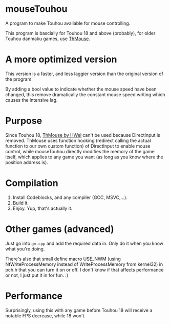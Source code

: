 # mouseTouhou
A program to make Touhou available for mouse controlling.

This program is bascially for Touhou 18 and above (probably), for older Touhou danmaku games, use [ThMouse](https://github.com/hwei/ThMouse).

# A more optimized version
This version is a faster, and less laggier version than the original version of the program.

By adding a bool value to indicate whether the mouse speed have been changed, this remove dramatically the constant mouse speed writing which causes the intensive lag.

# Purpose
Since Touhou 18, [ThMouse by HWei](https://github.com/hwei/ThMouse) can't be used because DirectInput is removed. ThMouse uses function hooking (redirect calling the actual function to our own custom function) of DirectInput to enable mouse control, while mouseTouhou directly modifies the memory of the game itself, which applies to any game you want (as long as you know where the position address is).

# Compilation
1. Install Codeblocks, and any compiler (GCC, MSVC,...).
2. Build it.
3. Enjoy. Yup, that's actually it.

# Other games (advanced)
Just go into ```gm.cpp``` and add the required data in. Only do it when you know what you're doing.

There's also that small define macro USE_NWM (using NtWriteProcessMemory instead of WriteProcessMemory from kernel32) in pch.h that you can turn it on or off. I don't know if that affects performance or not, I just put it in for fun. :)

# Performance
Surprisingly, using this with any game before Touhou 18 will receive a notable FPS decrease, while 18 won't.

